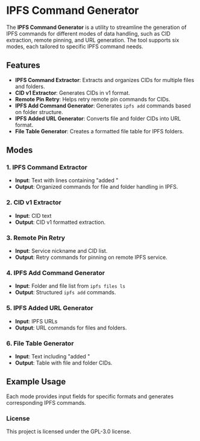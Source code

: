 
# IPFS Command Generator

The **IPFS Command Generator** is a utility to streamline the generation of IPFS commands for different modes of data handling, such as CID extraction, remote pinning, and URL generation. The tool supports six modes, each tailored to specific IPFS command needs.

## Features

- **IPFS Command Extractor**: Extracts and organizes CIDs for multiple files and folders.
- **CID v1 Extractor**: Generates CIDs in v1 format.
- **Remote Pin Retry**: Helps retry remote pin commands for CIDs.
- **IPFS Add Command Generator**: Generates `ipfs add` commands based on folder structure.
- **IPFS Added URL Generator**: Converts file and folder CIDs into URL format.
- **File Table Generator**: Creates a formatted file table for IPFS folders.

## Modes

### 1. IPFS Command Extractor
- **Input**: Text with lines containing "added <CID> <path>"
- **Output**: Organized commands for file and folder handling in IPFS.

### 2. CID v1 Extractor
- **Input**: CID text
- **Output**: CID v1 formatted extraction.

### 3. Remote Pin Retry
- **Input**: Service nickname and CID list.
- **Output**: Retry commands for pinning on remote IPFS service.

### 4. IPFS Add Command Generator
- **Input**: Folder and file list from `ipfs files ls`
- **Output**: Structured `ipfs add` commands.

### 5. IPFS Added URL Generator
- **Input**: IPFS URLs
- **Output**: URL commands for files and folders.

### 6. File Table Generator
- **Input**: Text including "added <CID> <path>"
- **Output**: Table with file and folder CIDs.

## Example Usage

Each mode provides input fields for specific formats and generates corresponding IPFS commands.

### License
This project is licensed under the GPL-3.0 license.
